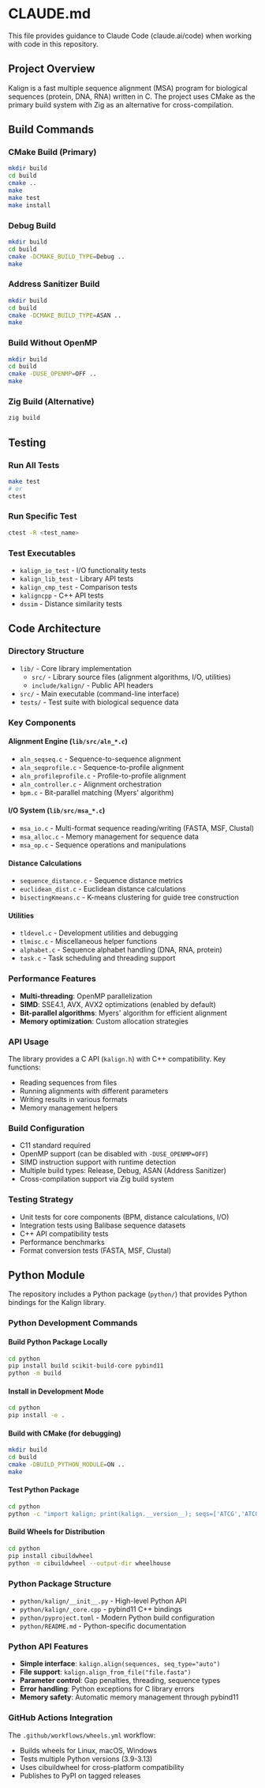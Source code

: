 # CLAUDE.md

This file provides guidance to Claude Code (claude.ai/code) when working with code in this repository.

## Project Overview

Kalign is a fast multiple sequence alignment (MSA) program for biological sequences (protein, DNA, RNA) written in C. The project uses CMake as the primary build system with Zig as an alternative for cross-compilation.

## Build Commands

### CMake Build (Primary)
```bash
mkdir build
cd build
cmake ..
make
make test
make install
```

### Debug Build
```bash
mkdir build
cd build
cmake -DCMAKE_BUILD_TYPE=Debug ..
make
```

### Address Sanitizer Build
```bash
mkdir build
cd build
cmake -DCMAKE_BUILD_TYPE=ASAN ..
make
```

### Build Without OpenMP
```bash
mkdir build
cd build
cmake -DUSE_OPENMP=OFF ..
make
```

### Zig Build (Alternative)
```bash
zig build
```

## Testing

### Run All Tests
```bash
make test
# or
ctest
```

### Run Specific Test
```bash
ctest -R <test_name>
```

### Test Executables
- `kalign_io_test` - I/O functionality tests
- `kalign_lib_test` - Library API tests  
- `kalign_cmp_test` - Comparison tests
- `kaligncpp` - C++ API tests
- `dssim` - Distance similarity tests

## Code Architecture

### Directory Structure
- `lib/` - Core library implementation
  - `src/` - Library source files (alignment algorithms, I/O, utilities)
  - `include/kalign/` - Public API headers
- `src/` - Main executable (command-line interface)
- `tests/` - Test suite with biological sequence data

### Key Components

#### Alignment Engine (`lib/src/aln_*.c`)
- `aln_seqseq.c` - Sequence-to-sequence alignment
- `aln_seqprofile.c` - Sequence-to-profile alignment  
- `aln_profileprofile.c` - Profile-to-profile alignment
- `aln_controller.c` - Alignment orchestration
- `bpm.c` - Bit-parallel matching (Myers' algorithm)

#### I/O System (`lib/src/msa_*.c`)
- `msa_io.c` - Multi-format sequence reading/writing (FASTA, MSF, Clustal)
- `msa_alloc.c` - Memory management for sequence data
- `msa_op.c` - Sequence operations and manipulations

#### Distance Calculations
- `sequence_distance.c` - Sequence distance metrics
- `euclidean_dist.c` - Euclidean distance calculations
- `bisectingKmeans.c` - K-means clustering for guide tree construction

#### Utilities
- `tldevel.c` - Development utilities and debugging
- `tlmisc.c` - Miscellaneous helper functions
- `alphabet.c` - Sequence alphabet handling (DNA, RNA, protein)
- `task.c` - Task scheduling and threading support

### Performance Features
- **Multi-threading**: OpenMP parallelization
- **SIMD**: SSE4.1, AVX, AVX2 optimizations (enabled by default)
- **Bit-parallel algorithms**: Myers' algorithm for efficient alignment
- **Memory optimization**: Custom allocation strategies

### API Usage
The library provides a C API (`kalign.h`) with C++ compatibility. Key functions:
- Reading sequences from files
- Running alignments with different parameters
- Writing results in various formats
- Memory management helpers

### Build Configuration
- C11 standard required
- OpenMP support (can be disabled with `-DUSE_OPENMP=OFF`)
- SIMD instruction support with runtime detection
- Multiple build types: Release, Debug, ASAN (Address Sanitizer)
- Cross-compilation support via Zig build system

### Testing Strategy
- Unit tests for core components (BPM, distance calculations, I/O)
- Integration tests using Balibase sequence datasets
- C++ API compatibility tests
- Performance benchmarks
- Format conversion tests (FASTA, MSF, Clustal)

## Python Module

The repository includes a Python package (`python/`) that provides Python bindings for the Kalign library.

### Python Development Commands

#### Build Python Package Locally
```bash
cd python
pip install build scikit-build-core pybind11
python -m build
```

#### Install in Development Mode
```bash
cd python
pip install -e .
```

#### Build with CMake (for debugging)
```bash
mkdir build
cd build
cmake -DBUILD_PYTHON_MODULE=ON ..
make
```

#### Test Python Package
```bash
cd python
python -c "import kalign; print(kalign.__version__); seqs=['ATCG','ATCGG']; print(kalign.align(seqs))"
```

#### Build Wheels for Distribution
```bash
cd python
pip install cibuildwheel
python -m cibuildwheel --output-dir wheelhouse
```

### Python Package Structure
- `python/kalign/__init__.py` - High-level Python API
- `python/kalign/_core.cpp` - pybind11 C++ bindings
- `python/pyproject.toml` - Modern Python build configuration
- `python/README.md` - Python-specific documentation

### Python API Features
- **Simple interface**: `kalign.align(sequences, seq_type="auto")`
- **File support**: `kalign.align_from_file("file.fasta")`
- **Parameter control**: Gap penalties, threading, sequence types
- **Error handling**: Python exceptions for C library errors
- **Memory safety**: Automatic memory management through pybind11

### GitHub Actions Integration
The `.github/workflows/wheels.yml` workflow:
- Builds wheels for Linux, macOS, Windows
- Tests multiple Python versions (3.9-3.13)
- Uses cibuildwheel for cross-platform compatibility
- Publishes to PyPI on tagged releases
